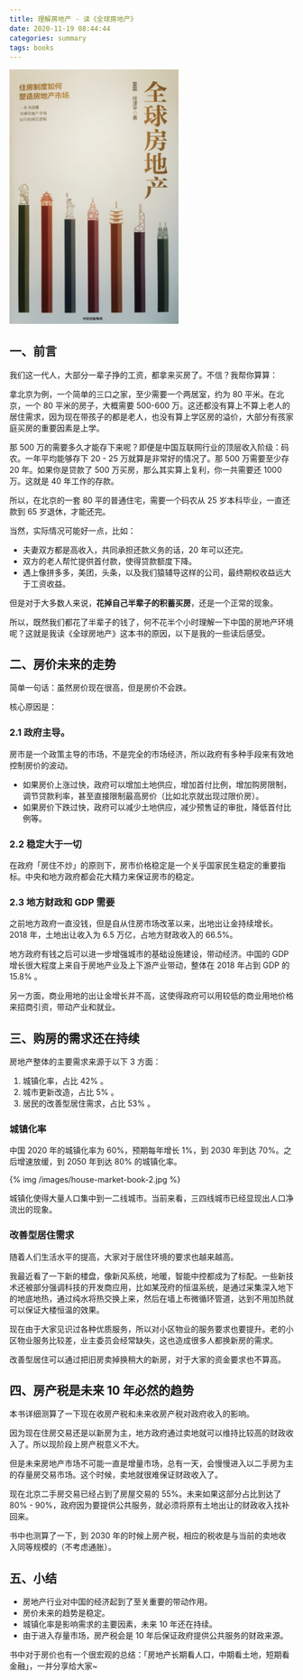 ```yaml
---
title: 理解房地产 - 读《全球房地产》
date: 2020-11-19 08:44:44
categories: summary
tags: books
---
```


<img src="/images/house-market-book.jpg" width="300px" />

## 一、前言

我们这一代人，大部分一辈子挣的工资，都拿来买房了。不信？我帮你算算：

拿北京为例，一个简单的三口之家，至少需要一个两居室，约为 80 平米。在北京，一个 80 平米的房子，大概需要 500-600 万。这还都没有算上不算上老人的居住需求，因为现在带孩子的都是老人，也没有算上学区房的溢价，大部分有孩家庭买房的重要因素是上学。

那 500 万的需要多久才能存下来呢？即便是中国互联网行业的顶层收入阶级：码农。一年平均能够存下 20 - 25 万就算是非常好的情况了。那 500 万需要至少存 20 年。如果你是贷款了 500 万买房，那么其实算上复利，你一共需要还 1000 万。这就是 40 年工作的存款。

所以，在北京的一套 80 平的普通住宅，需要一个码农从 25 岁本科毕业，一直还款到 65 岁退休，才能还完。

当然，实际情况可能好一点，比如：

 * 夫妻双方都是高收入，共同承担还款义务的话，20 年可以还完。
 * 双方的老人帮忙提供首付款，使得贷款额度下降。
 * 遇上像拼多多，美团，头条，以及我们猿辅导这样的公司，最终期权收益远大于工资收益。

但是对于大多数人来说，**花掉自己半辈子的积蓄买房**，还是一个正常的现象。

所以，既然我们都花了半辈子的钱了，何不花半个小时理解一下中国的房地产环境呢？这就是我读《全球房地产》这本书的原因，以下是我的一些读后感受。

## 二、房价未来的走势

简单一句话：虽然房价现在很高，但是房价不会跌。

核心原因是：

### 2.1 政府主导。

房市是一个政策主导的市场，不是完全的市场经济，所以政府有多种手段来有效地控制房价的波动。
   * 如果房价上涨过快，政府可以增加土地供应，增加首付比例，增加购房限制，调节贷款利率，甚至直接限制最高房价（比如北京就出现过限价房）。
   * 如果房价下跌过快，政府可以减少土地供应，减少预售证的审批，降低首付比例等。

### 2.2 稳定大于一切

在政府「房住不炒」的原则下，房市价格稳定是一个关乎国家民生稳定的重要指标。中央和地方政府都会花大精力来保证房市的稳定。

### 2.3 地方财政和 GDP 需要

之前地方政府一直没钱，但是自从住房市场改革以来，出地出让金持续增长。2018 年，土地出让收入为 6.5 万亿，占地方财政收入的 66.5%。


地方政府有钱之后可以进一步增强城市的基础设施建设，带动经济。中国的 GDP 增长很大程度上来自于房地产业及上下游产业带动，整体在 2018 年占到 GDP 的 15.8% 。

另一方面，商业用地的出让金增长并不高，这使得政府可以用较低的商业用地价格来招商引资，带动产业和就业。

## 三、购房的需求还在持续

房地产整体的主要需求来源于以下 3 方面：
 
 1. 城镇化率，占比 42% 。
 2. 城市更新改造，占比 5% 。
 3. 居民的改善型居住需求，占比 53% 。

### 城镇化率

中国 2020 年的城镇化率为 60%，预期每年增长 1%，到 2030 年到达 70%。之后增速放缓，到 2050 年到达 80% 的城镇化率。

{% img /images/house-market-book-2.jpg %}

城镇化使得大量人口集中到一二线城市。当前来看，三四线城市已经显现出人口净流出的现象。

### 改善型居住需求

随着人们生活水平的提高，大家对于居住环境的要求也越来越高。

我最近看了一下新的楼盘，像新风系统，地暖，智能中控都成为了标配。一些新技术还被部分强调科技的开发商应用，比如某茂府的恒温系统，是通过采集深入地下的地底地热，通过纯水将热交换上来，然后在墙上布微循环管道，达到不用加热就可以保证大楼恒温的效果。

现在由于大家见识过各种优质服务，所以对小区物业的服务要求也要提升。老的小区物业服务比较差，业主委员会经常缺失，这也造成很多人都换新房的需求。

改善型居住可以通过把旧房卖掉换稍大的新房，对于大家的资金要求也不算高。

## 四、房产税是未来 10 年必然的趋势

本书详细测算了一下现在收房产税和未来收房产税对政府收入的影响。

因为现在住房交易还是以新房为主，地方政府通过卖地就可以维持比较高的财政收入了。所以现阶段上房产税意义不大。

但是未来房地产市场不可能一直是增量市场，总有一天，会慢慢进入以二手房为主的存量房交易市场。这个时候，卖地就很难保证财政收入了。

现在北京二手房交易已经占到了房屋交易的 55%。未来如果这部分占比到达了 80% - 90%，政府因为要提供公共服务，就必须将原有土地出让的财政收入找补回来。

书中也测算了一下，到 2030 年的时候上房产税，相应的税收是与当前的卖地收入同等规模的（不考虑通胀）。

## 五、小结

 * 房地产行业对中国的经济起到了至关重要的带动作用。
 * 房价未来的趋势是稳定。
 * 城镇化率是影响需求的主要因素，未来 10 年还在持续。
 * 由于进入存量市场，房产税会是 10 年后保证政府提供公共服务的财政来源。

书中对于房价也有一个很宏观的总结：「房地产长期看人口，中期看土地，短期看金融」，一并分享给大家~
